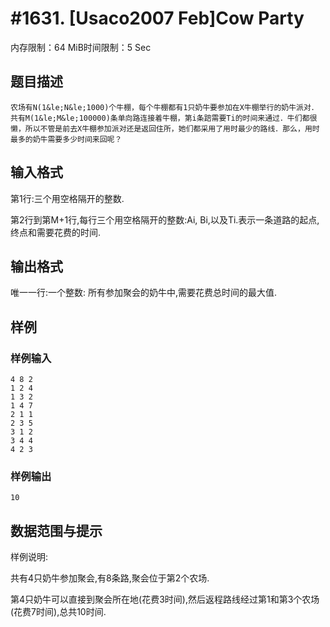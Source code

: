 # #1631. [Usaco2007 Feb]Cow Party

内存限制：64 MiB时间限制：5 Sec

## 题目描述

    农场有N(1&le;N&le;1000)个牛棚，每个牛棚都有1只奶牛要参加在X牛棚举行的奶牛派对．共有M(1&le;M&le;100000)条单向路连接着牛棚，第i条踣需要Ti的时间来通过．牛们都很懒，所以不管是前去X牛棚参加派对还是返回住所，她们都采用了用时最少的路线．那么，用时最多的奶牛需要多少时间来回呢？

## 输入格式

第1行:三个用空格隔开的整数.

 第2行到第M+1行,每行三个用空格隔开的整数:Ai, Bi,以及Ti.表示一条道路的起点,终点和需要花费的时间. 

## 输出格式

唯一一行:一个整数: 所有参加聚会的奶牛中,需要花费总时间的最大值. 

## 样例

### 样例输入

    
    4 8 2
    1 2 4
    1 3 2
    1 4 7
    2 1 1
    2 3 5
    3 1 2
    3 4 4
    4 2 3
    
    

### 样例输出

    
    10
    
    

## 数据范围与提示

样例说明: 

共有4只奶牛参加聚会,有8条路,聚会位于第2个农场. 

第4只奶牛可以直接到聚会所在地(花费3时间),然后返程路线经过第1和第3个农场(花费7时间),总共10时间. 
